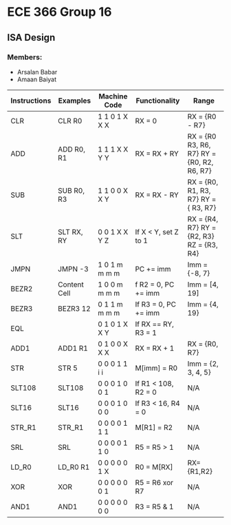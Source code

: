 # ECE 366 Group 16 
## ISA Design 
### Members: 
* Arsalan Babar 
* Amaan Baiyat


<table>
  <thead>
    <tr>
      <th>Instructions</th>
      <th>Examples</th>
      <th>Machine Code </th>
      <th> Functionality </th>
      <th> Range </th>
    </tr>
  </thead>
  <tbody>
    <tr>
      <td>CLR</td>
      <td>CLR R0</td>
      <td>1 1 0 1 X X X</td>
      <td>RX = 0</td>
      <td>RX = {R0 - R7}</td>
    </tr>
    <tr>
      <td>ADD</td>
      <td>ADD R0, R1</td>
      <td>1 1 1 X X Y Y</td>
      <td> RX = RX + RY</td>
      <td>RX = {R0  R3, R6,  R7}
       RY = {R0, R2, R6, R7}

</td>
    </tr>
    <tr>
      <td>SUB</td>
      <td>SUB R0, R3</td>
      <td>1 1 0 0 X X Y</td>
      <td>RX = RX - RY</td>
      <td>RX = {R0, R1, R3, R7}
      RY = { R3, R7}
</td>
    </tr>
    <tr>
      <td>SLT</td>
      <td>SLT RX, RY</td>
      <td>0 0 1 X X Y Z</td>
      <td>If X < Y, set Z to 1</td>
      <td>RX = {R4, R7}
      RY = {R2, R3}
      RZ = {R3, R4}
</td>
    </tr>
    <tr>
      <td>JMPN</td>
      <td>JMPN -3</td>
      <td>1 0 1 m m m m</td>
      <td>PC += imm</td>
      <td>Imm = {-8, 7}</td>
    </tr>
    <tr>
      <td>BEZR2</td>
      <td>Content Cell</td>
      <td>1 0 0 m m m m</td>
      <td>f R2 = 0, PC += imm</td>
      <td>Imm = [4, 19]</td>
    </tr>
    <tr>
      <td>BEZR3</td>
      <td>BEZR3 12</td>
      <td>0 1 1 m m m m</td>
      <td>If R3 = 0, PC += imm</td>
      <td>Imm = {4, 19}</td>
    </tr>
    <tr>
      <td>EQL</td>
      <td></td>
      <td>0 1 0 1 X X Y</td>
      <td>If RX == RY, R3 = 1</td>
      <td></td>
    </tr>
    <tr>
      <td>ADD1</td>
      <td>ADD1 R1</td>
      <td>0 1 0 0 X X X</td>
      <td>RX = RX + 1</td>
      <td>RX = {R0, R7}</td>
    </tr>
    <tr>
      <td>STR</td>
      <td>STR 5</td>
      <td>0 0 0 1 1  i  i</td>
      <td>M[imm] = R0</td>
      <td>Imm = {2, 3, 4, 5}</td>
    </tr>
    <tr>
      <td>SLT108</td>
      <td>SLT108</td>
      <td>0 0 0 1 0 0 1</td>
      <td>If R1 < 108, R2 = 0</td>
      <td>N/A</td>
    </tr>
    <tr>
      <td>SLT16</td>
      <td>SLT16</td>
      <td>0 0 0 1 0 0 0</td>
      <td>If R3 < 16, R4 =  0</td>
      <td>N/A</td>
    </tr>
    <tr>
      <td>STR_R1</td>
      <td>STR_R1</td>
      <td>0 0 0 0 1 1 1</td>
      <td>M[R1] = R2</td>
      <td>N/A</td>
    </tr>
    <tr>
      <td>SRL</td>
      <td>SRL</td>
      <td>0 0 0 0 1 1 0</td>
      <td>R5 = R5 > 1</td>
      <td>N/A</td>
    </tr>
    <tr>
      <td>LD_R0</td>
      <td>LD_R0 R1</td>
      <td>0 0 0 0 0 1 X</td>
      <td>R0 = M[RX]</td>
      <td>RX={R1,R2}</td>
    </tr>
     <tr>
      <td>XOR</td>
      <td>XOR</td>
      <td>0 0 0 0 0 0 1 </td>
      <td>R5 = R6 xor R7</td>
      <td>N/A</td>
    </tr>
     <tr>
      <td>AND1</td>
      <td>AND1</td>
      <td>0 0 0 0 0 0 0</td>
      <td>R3 = R5 & 1</td>
      <td>N/A</td>
    </tr>
    
  </tbody>
</table>